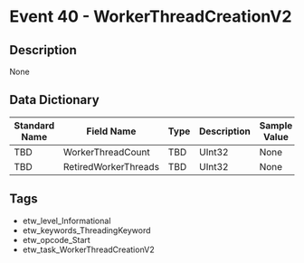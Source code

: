 # Event 40 - WorkerThreadCreationV2

## Description
None

## Data Dictionary
|Standard Name|Field Name|Type|Description|Sample Value|
|---|---|---|---|---|
|TBD|WorkerThreadCount|TBD|UInt32|None|None|
|TBD|RetiredWorkerThreads|TBD|UInt32|None|None|

## Tags
* etw_level_Informational
* etw_keywords_ThreadingKeyword
* etw_opcode_Start
* etw_task_WorkerThreadCreationV2